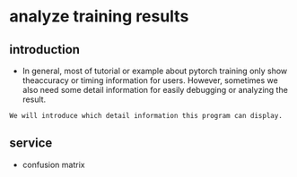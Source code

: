 # analyze training results

## introduction
*    In general, most of tutorial or example about pytorch training only show theaccuracy or timing information for users. However, sometimes we also need some detail information for easily debugging or analyzing the result.

    We will introduce which detail information this program can display.

## service
* confusion matrix
